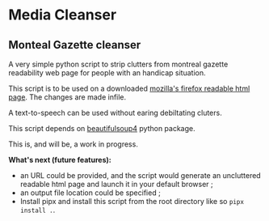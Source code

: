 # Media Cleanser

## Monteal Gazette cleanser

A very simple python script to strip clutters from montreal gazette readability web page for people with an handicap situation.

This script is to be used on a downloaded [mozilla's firefox readable html page](https://github.com/mozilla/readability). The changes are made infile.

A text-to-speech can be used without earing debiltating cluters.

This script depends on [beautifulsoup4](https://www.crummy.com/software/BeautifulSoup) python package.

This is, and will be, a work in progress.

**What's next (future features):**

- an URL could be provided, and the script would generate an uncluttered readable html page and launch it in your default browser ;
- an output file location could be specified ;
- Install pipx and install this script from the root directory like so ``` pipx install . ```.

